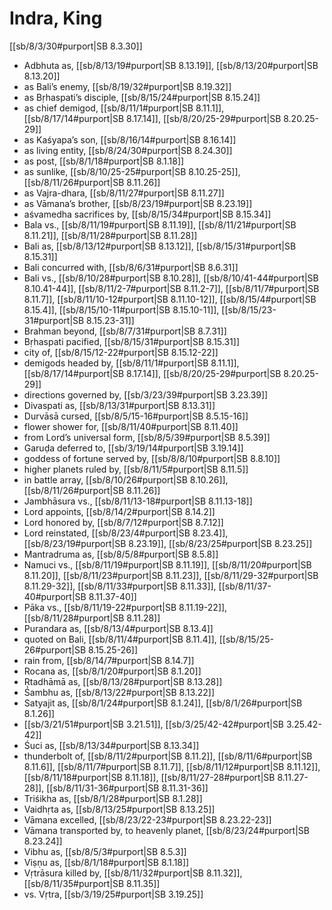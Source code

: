# Indra, King

[[sb/8/3/30#purport|SB 8.3.30]]

* Adbhuta as, [[sb/8/13/19#purport|SB 8.13.19]], [[sb/8/13/20#purport|SB 8.13.20]]
* as Bali’s enemy, [[sb/8/19/32#purport|SB 8.19.32]]
* as Bṛhaspati’s disciple, [[sb/8/15/24#purport|SB 8.15.24]]
* as chief demigod, [[sb/8/11/1#purport|SB 8.11.1]], [[sb/8/17/14#purport|SB 8.17.14]], [[sb/8/20/25-29#purport|SB 8.20.25-29]]
* as Kaśyapa’s son, [[sb/8/16/14#purport|SB 8.16.14]]
* as living entity, [[sb/8/24/30#purport|SB 8.24.30]]
* as post, [[sb/8/1/18#purport|SB 8.1.18]]
* as sunlike, [[sb/8/10/25-25#purport|SB 8.10.25-25]], [[sb/8/11/26#purport|SB 8.11.26]]
* as Vajra-dhara, [[sb/8/11/27#purport|SB 8.11.27]]
* as Vāmana’s brother, [[sb/8/23/19#purport|SB 8.23.19]]
* aśvamedha sacrifices by, [[sb/8/15/34#purport|SB 8.15.34]]
* Bala vs., [[sb/8/11/19#purport|SB 8.11.19]], [[sb/8/11/21#purport|SB 8.11.21]], [[sb/8/11/28#purport|SB 8.11.28]]
* Bali as, [[sb/8/13/12#purport|SB 8.13.12]], [[sb/8/15/31#purport|SB 8.15.31]]
* Bali concurred with, [[sb/8/6/31#purport|SB 8.6.31]]
* Bali vs., [[sb/8/10/28#purport|SB 8.10.28]], [[sb/8/10/41-44#purport|SB 8.10.41-44]], [[sb/8/11/2-7#purport|SB 8.11.2-7]], [[sb/8/11/7#purport|SB 8.11.7]], [[sb/8/11/10-12#purport|SB 8.11.10-12]], [[sb/8/15/4#purport|SB 8.15.4]], [[sb/8/15/10-11#purport|SB 8.15.10-11]], [[sb/8/15/23-31#purport|SB 8.15.23-31]]
* Brahman beyond, [[sb/8/7/31#purport|SB 8.7.31]]
* Bṛhaspati pacified, [[sb/8/15/31#purport|SB 8.15.31]]
* city of, [[sb/8/15/12-22#purport|SB 8.15.12-22]]
* demigods headed by, [[sb/8/11/1#purport|SB 8.11.1]], [[sb/8/17/14#purport|SB 8.17.14]], [[sb/8/20/25-29#purport|SB 8.20.25-29]]
* directions governed by, [[sb/3/23/39#purport|SB 3.23.39]]
* Divaspati as, [[sb/8/13/31#purport|SB 8.13.31]]
* Durvāsā cursed, [[sb/8/5/15-16#purport|SB 8.5.15-16]]
* flower shower for, [[sb/8/11/40#purport|SB 8.11.40]]
* from Lord’s universal form, [[sb/8/5/39#purport|SB 8.5.39]]
* Garuḍa deferred to, [[sb/3/19/14#purport|SB 3.19.14]]
* goddess of fortune served by, [[sb/8/8/10#purport|SB 8.8.10]]
* higher planets ruled by, [[sb/8/11/5#purport|SB 8.11.5]]
* in battle array, [[sb/8/10/26#purport|SB 8.10.26]], [[sb/8/11/26#purport|SB 8.11.26]]
* Jambhāsura vs., [[sb/8/11/13-18#purport|SB 8.11.13-18]]
* Lord appoints, [[sb/8/14/2#purport|SB 8.14.2]]
* Lord honored by, [[sb/8/7/12#purport|SB 8.7.12]]
* Lord reinstated, [[sb/8/23/4#purport|SB 8.23.4]], [[sb/8/23/19#purport|SB 8.23.19]], [[sb/8/23/25#purport|SB 8.23.25]]
* Mantradruma as, [[sb/8/5/8#purport|SB 8.5.8]]
* Namuci vs., [[sb/8/11/19#purport|SB 8.11.19]], [[sb/8/11/20#purport|SB 8.11.20]], [[sb/8/11/23#purport|SB 8.11.23]], [[sb/8/11/29-32#purport|SB 8.11.29-32]], [[sb/8/11/33#purport|SB 8.11.33]], [[sb/8/11/37-40#purport|SB 8.11.37-40]]
* Pāka vs., [[sb/8/11/19-22#purport|SB 8.11.19-22]], [[sb/8/11/28#purport|SB 8.11.28]]
* Purandara as, [[sb/8/13/4#purport|SB 8.13.4]]
* quoted on Bali, [[sb/8/11/4#purport|SB 8.11.4]], [[sb/8/15/25-26#purport|SB 8.15.25-26]]
* rain from, [[sb/8/14/7#purport|SB 8.14.7]]
* Rocana as, [[sb/8/1/20#purport|SB 8.1.20]]
* Ṛtadhāmā as, [[sb/8/13/28#purport|SB 8.13.28]]
* Śambhu as, [[sb/8/13/22#purport|SB 8.13.22]]
* Satyajit as, [[sb/8/1/24#purport|SB 8.1.24]], [[sb/8/1/26#purport|SB 8.1.26]]
*  [[sb/3/21/51#purport|SB 3.21.51]], [[sb/3/25/42-42#purport|SB 3.25.42-42]]
* Śuci as, [[sb/8/13/34#purport|SB 8.13.34]]
* thunderbolt of, [[sb/8/11/2#purport|SB 8.11.2]], [[sb/8/11/6#purport|SB 8.11.6]], [[sb/8/11/7#purport|SB 8.11.7]], [[sb/8/11/12#purport|SB 8.11.12]], [[sb/8/11/18#purport|SB 8.11.18]], [[sb/8/11/27-28#purport|SB 8.11.27-28]], [[sb/8/11/31-36#purport|SB 8.11.31-36]]
* Triśikha as, [[sb/8/1/28#purport|SB 8.1.28]]
* Vaidhṛta as, [[sb/8/13/25#purport|SB 8.13.25]]
* Vāmana excelled, [[sb/8/23/22-23#purport|SB 8.23.22-23]]
* Vāmana transported by, to heavenly planet, [[sb/8/23/24#purport|SB 8.23.24]]
* Vibhu as, [[sb/8/5/3#purport|SB 8.5.3]]
* Viṣṇu as, [[sb/8/1/18#purport|SB 8.1.18]]
* Vṛtrāsura killed by, [[sb/8/11/32#purport|SB 8.11.32]], [[sb/8/11/35#purport|SB 8.11.35]]
* vs. Vṛtra, [[sb/3/19/25#purport|SB 3.19.25]]
